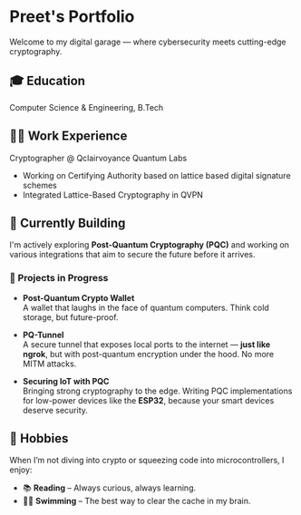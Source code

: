 # Preet's Portfolio

Welcome to my digital garage — where cybersecurity meets cutting-edge cryptography.

## 🎓 Education

Computer Science & Engineering, B.Tech

## 👨‍💻 Work Experience

Cryptographer @ Qclairvoyance Quantum Labs
- Working on Certifying Authority based on lattice based digital signature schemes
- Integrated Lattice-Based Cryptography in QVPN

## 🚧 Currently Building

I'm actively exploring **Post-Quantum Cryptography (PQC)** and working on various integrations that aim to secure the future before it arrives.

### 🔐 Projects in Progress

- **Post-Quantum Crypto Wallet**  
  A wallet that laughs in the face of quantum computers. Think cold storage, but future-proof.

- **PQ-Tunnel**  
  A secure tunnel that exposes local ports to the internet — **just like ngrok**, but with post-quantum encryption under the hood. No more MITM attacks.

- **Securing IoT with PQC**  
  Bringing strong cryptography to the edge. Writing PQC implementations for low-power devices like the **ESP32**, because your smart devices deserve security.

## 🌱 Hobbies

When I’m not diving into crypto or squeezing code into microcontrollers, I enjoy:

- 📚 **Reading** – Always curious, always learning.  
- 🏊‍♂️ **Swimming** – The best way to clear the cache in my brain.
